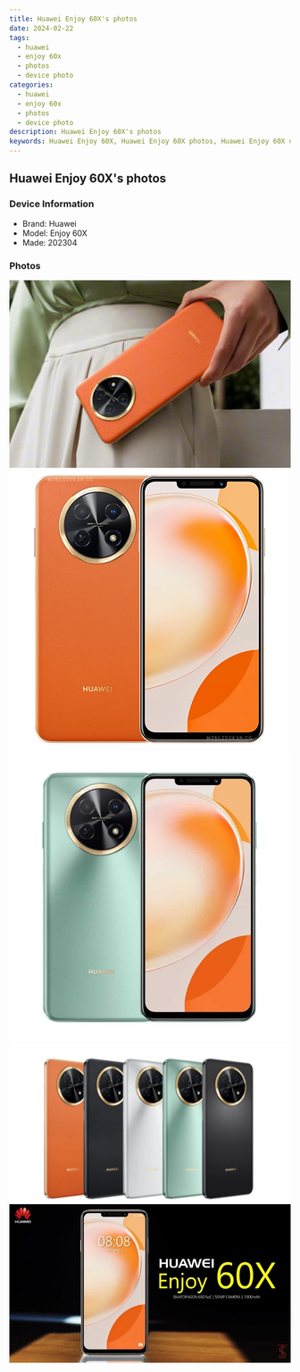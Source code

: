 ```yaml
---
title: Huawei Enjoy 60X's photos
date: 2024-02-22
tags: 
  - huawei
  - enjoy 60x
  - photos
  - device photo
categories: 
  - huawei
  - enjoy 60x
  - photos
  - device photo
description: Huawei Enjoy 60X's photos
keywords: Huawei Enjoy 60X, Huawei Enjoy 60X photos, Huawei Enjoy 60X device photo
---
```


## Huawei Enjoy 60X's photos

### Device Information

- Brand: Huawei
- Model: Enjoy 60X
- Made: 202304

### Photos

![/images/best-assets/devices/huawei/huawei-enjoy-60x/1.jpg](/images/best-assets/devices/huawei/huawei-enjoy-60x/1.jpg)
![/images/best-assets/devices/huawei/huawei-enjoy-60x/2.jpg](/images/best-assets/devices/huawei/huawei-enjoy-60x/2.jpg)
![/images/best-assets/devices/huawei/huawei-enjoy-60x/3.jpg](/images/best-assets/devices/huawei/huawei-enjoy-60x/3.jpg)
![/images/best-assets/devices/huawei/huawei-enjoy-60x/4.jpg](/images/best-assets/devices/huawei/huawei-enjoy-60x/4.jpg)
![/images/best-assets/devices/huawei/huawei-enjoy-60x/5.jpg](/images/best-assets/devices/huawei/huawei-enjoy-60x/5.jpg)
